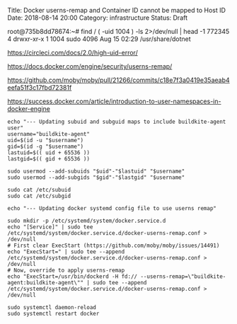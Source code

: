 Title: Docker userns-remap and Container ID cannot be mapped to Host ID
Date: 2018-08-14 20:00
Category: infrastructure
Status: Draft


root@735b8dd78674:~#  find / \( -uid 1004 \)  -ls 2>/dev/null | head -1
   772345      4 drwxr-xr-x   1 1004     sudo         4096 Aug 15 02:29 /usr/share/dotnet

https://circleci.com/docs/2.0/high-uid-error/


https://docs.docker.com/engine/security/userns-remap/

https://github.com/moby/moby/pull/21266/commits/c18e7f3a0419e35aeab4eefa51f3c17fbd72381f


https://success.docker.com/article/introduction-to-user-namespaces-in-docker-engine

```
echo "--- Updating subuid and subguid maps to include buildkite-agent user"
username="buildkite-agent"
uid=$(id -u "$username")
gid=$(id -g "$username")
lastuid=$(( uid + 65536 ))
lastgid=$(( gid + 65536 ))

sudo usermod --add-subuids "$uid"-"$lastuid" "$username"
sudo usermod --add-subgids "$gid"-"$lastgid" "$username"

sudo cat /etc/subuid
sudo cat /etc/subgid

echo "--- Updating docker systemd config file to use userns remap"

sudo mkdir -p /etc/systemd/system/docker.service.d
echo "[Service]" | sudo tee /etc/systemd/system/docker.service.d/docker-userns-remap.conf > /dev/null
# First clear ExecStart (https://github.com/moby/moby/issues/14491)
echo "ExecStart=" | sudo tee --append  /etc/systemd/system/docker.service.d/docker-userns-remap.conf > /dev/null
# Now, override to apply userns-remap
echo "ExecStart=/usr/bin/dockerd -H fd:// --userns-remap=\"buildkite-agent:buildkite-agent\"" | sudo tee --append  /etc/systemd/system/docker.service.d/docker-userns-remap.conf > /dev/null

sudo systemctl daemon-reload
sudo systemctl restart docker
```
